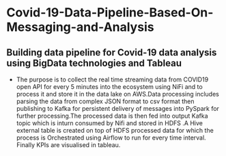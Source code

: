# Covid-19-Data-Pipeline-Based-On-Messaging-and-Analysis
## Building data pipeline for Covid-19 data analysis using BigData technologies and Tableau

* The purpose is to collect the real time streaming data from COVID19 open API for every 5
minutes into the ecosystem using NiFi and to process it and store it in the data lake on
AWS.Data processing includes parsing the data from complex JSON format to csv format then
publishing to Kafka for persistent delivery of messages into PySpark for further processing.The
processed data is then fed into output Kafka topic which is inturn consumed by Nifi and stored in
HDFS .A Hive external table is created on top of HDFS processed data for which the process is
Orchestrated using Airflow to run for every time interval. Finally KPIs are visualised in tableau.
